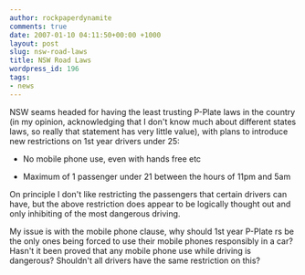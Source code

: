 ```yaml
---
author: rockpaperdynamite
comments: true
date: 2007-01-10 04:11:50+00:00 +1000
layout: post
slug: nsw-road-laws
title: NSW Road Laws
wordpress_id: 196
tags:
- news
---
```


NSW seams headed for having the least trusting P-Plate laws in the country (in my opinion, acknowledging that I don't know much about different states laws, so really that statement has very little value), with plans to introduce new restrictions on 1st year drivers under 25:
	
  * No mobile phone use, even with hands free etc
	
  * Maximum of 1 passenger under 21 between the hours of 11pm and 5am

On principle I don't like restricting the passengers that certain drivers can have, but the above restriction does appear to be logically thought out and only inhibiting of the most dangerous driving.

My issue is with the mobile phone clause, why should 1st year P-Plate rs be the only ones being forced to use their mobile phones responsibly in a car? Hasn't it been proved that any mobile phone use while driving is dangerous? Shouldn't all drivers have the same restriction on this?
